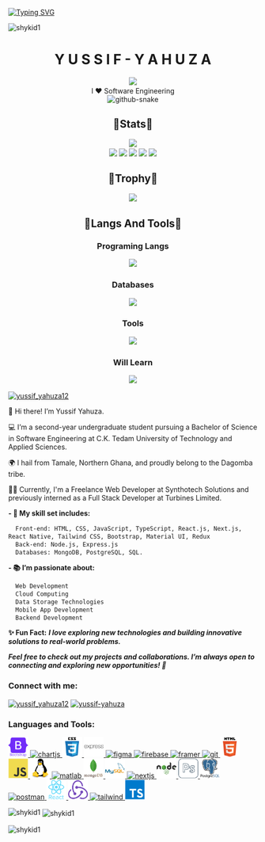 [![Typing SVG](https://readme-typing-svg.demolab.com?font=Fira+Code&weight=700&size=25&duration=3000&pause=1000&random=false&width=435&lines=Hey+there+%F0%9F%91%8B;My+name+is+Yussif+Yahuza;And+I'm+a+Software+Engineer.+)](https://git.io/typing-svg)

<p align="left"> <img src="https://komarev.com/ghpvc/?username=shykid1&label=Profile%20views&color=0e75b6&style=flat" alt="shykid1" /> </p>

<div align="center">
  <h1>Y U S S I F - Y A H U Z A</h1>
</div>

<div align="center">
  <img height=200px src="https://avatars.githubusercontent.com/u/1319992511?v=4"></br>
  I ❤ Software Engineering</br>
  <picture>
    <source media="(prefers-color-scheme: dark)" srcset="https://github.com/Daynlight/Daynlight/blob/output/github-contribution-grid-snake-dark.svg" />
    <source media="(prefers-color-scheme: light)" srcset="https://github.com/Daynlight/Daynlight/blob/output/github-contribution-grid-snake.svg" />
    <img alt="github-snake" src="github-snake.svg" />
  </picture></br>
</div>

<div align=center> 
  <h2>💖Stats💖</h2>
  <img height=150px src="https://streak-stats.demolab.com?user=shykid1&theme=algolia"></br>
  <img src="https://github-profile-summary-cards.vercel.app/api/cards/profile-details?username=shykid1&theme=algolia">
  <img src="https://github-profile-summary-cards.vercel.app/api/cards/repos-per-language?username=shykid1&theme=algolia">
  <img src="https://github-profile-summary-cards.vercel.app/api/cards/most-commit-language?username=shykid1&theme=algolia">
  <img src="https://github-profile-summary-cards.vercel.app/api/cards/stats?username=shykid1&theme=algolia">
  <img src="https://github-profile-summary-cards.vercel.app/api/cards/productive-time?username=shykid1&theme=algolia">
</div>

<div align=center>
  <h2>👑Trophy👑</h2>
  <a href=""><img src = "https://github-profile-trophy.vercel.app/?username=shykid1&theme=algolia&column=-1&rank=-?"></a>
</div>

<div align=center>
  <h2>🎀Langs And Tools🎀</h2>

  <h3>Programing Langs</h3>
    <img src="https://skillicons.dev/icons?i=python,html,js,ts,css,vite,md,nodejs,express,nextjs,react&perline=5">
  <h3>Databases</h3>
   <img src="https://skillicons.dev/icons?i=mysql,postgresql,redis,sqlite,mongodb">
  <h3>Tools</h3>
    <img src="https://skillicons.dev/icons?i=github,git,vscode,visualstudio,materialui,postman,redux,supabase,threejs,prisma,npm,yarn,aws,azure,bootstrap,figma,firebase,gcp&perline=5">
  <h3>Will Learn</h3>
    <img src="https://skillicons.dev/icons?i=c,vue,java,angular">
</div>

<p align="left"> <a href="https://twitter.com/yussif_yahuza12" target="blank"><img src="https://img.shields.io/twitter/follow/yussif_yahuza12?logo=twitter&style=for-the-badge" alt="yussif_yahuza12" /></a> </p>

👋 Hi there! I’m Yussif Yahuza.

💻 I’m a second-year undergraduate student pursuing a Bachelor of Science in Software Engineering at C.K. Tedam University of Technology and Applied Sciences.

🌍 I hail from Tamale, Northern Ghana, and proudly belong to the Dagomba tribe.

🧑‍💻 Currently, I'm a Freelance Web Developer at Synthotech Solutions and previously interned as a Full Stack Developer at Turbines Limited.

**- 🔧 My skill set includes:**

      Front-end: HTML, CSS, JavaScript, TypeScript, React.js, Next.js, React Native, Tailwind CSS, Bootstrap, Material UI, Redux
      Back-end: Node.js, Express.js
      Databases: MongoDB, PostgreSQL, SQL.

**- 📚 I’m passionate about:**

      Web Development
      Cloud Computing
      Data Storage Technologies
      Mobile App Development
      Backend Development

**✨ Fun Fact:** ***I love exploring new technologies and building innovative solutions to real-world problems.***

***Feel free to check out my projects and collaborations. I’m always open to connecting and exploring new opportunities! 🚀***

<h3 align="left">Connect with me:</h3>
<p align="left">
<a href="https://twitter.com/yussif_yahuza12" target="blank"><img align="center" src="https://raw.githubusercontent.com/rahuldkjain/github-profile-readme-generator/master/src/images/icons/Social/twitter.svg" alt="yussif_yahuza12" height="30" width="40" /></a>
<a href="https://linkedin.com/in/yussif-yahuza" target="blank"><img align="center" src="https://raw.githubusercontent.com/rahuldkjain/github-profile-readme-generator/master/src/images/icons/Social/linked-in-alt.svg" alt="yussif-yahuza" height="30" width="40" /></a>
</p>

<h3 align="left">Languages and Tools:</h3>
<p align="left"> <a href="https://getbootstrap.com" target="_blank" rel="noreferrer"> <img src="https://raw.githubusercontent.com/devicons/devicon/master/icons/bootstrap/bootstrap-plain-wordmark.svg" alt="bootstrap" width="40" height="40"/> </a> <a href="https://www.chartjs.org" target="_blank" rel="noreferrer"> <img src="https://www.chartjs.org/media/logo-title.svg" alt="chartjs" width="40" height="40"/> </a> <a href="https://www.w3schools.com/css/" target="_blank" rel="noreferrer"> <img src="https://raw.githubusercontent.com/devicons/devicon/master/icons/css3/css3-original-wordmark.svg" alt="css3" width="40" height="40"/> </a> <a href="https://expressjs.com" target="_blank" rel="noreferrer"> <img src="https://raw.githubusercontent.com/devicons/devicon/master/icons/express/express-original-wordmark.svg" alt="express" width="40" height="40"/> </a> <a href="https://www.figma.com/" target="_blank" rel="noreferrer"> <img src="https://www.vectorlogo.zone/logos/figma/figma-icon.svg" alt="figma" width="40" height="40"/> </a> <a href="https://firebase.google.com/" target="_blank" rel="noreferrer"> <img src="https://www.vectorlogo.zone/logos/firebase/firebase-icon.svg" alt="firebase" width="40" height="40"/> </a> <a href="https://www.framer.com/" target="_blank" rel="noreferrer"> <img src="https://www.vectorlogo.zone/logos/framer/framer-icon.svg" alt="framer" width="40" height="40"/> </a> <a href="https://git-scm.com/" target="_blank" rel="noreferrer"> <img src="https://www.vectorlogo.zone/logos/git-scm/git-scm-icon.svg" alt="git" width="40" height="40"/> </a> <a href="https://www.w3.org/html/" target="_blank" rel="noreferrer"> <img src="https://raw.githubusercontent.com/devicons/devicon/master/icons/html5/html5-original-wordmark.svg" alt="html5" width="40" height="40"/> </a> <a href="https://developer.mozilla.org/en-US/docs/Web/JavaScript" target="_blank" rel="noreferrer"> <img src="https://raw.githubusercontent.com/devicons/devicon/master/icons/javascript/javascript-original.svg" alt="javascript" width="40" height="40"/> </a> <a href="https://www.linux.org/" target="_blank" rel="noreferrer"> <img src="https://raw.githubusercontent.com/devicons/devicon/master/icons/linux/linux-original.svg" alt="linux" width="40" height="40"/> </a> <a href="https://www.mathworks.com/" target="_blank" rel="noreferrer"> <img src="https://upload.wikimedia.org/wikipedia/commons/2/21/Matlab_Logo.png" alt="matlab" width="40" height="40"/> </a> <a href="https://www.mongodb.com/" target="_blank" rel="noreferrer"> <img src="https://raw.githubusercontent.com/devicons/devicon/master/icons/mongodb/mongodb-original-wordmark.svg" alt="mongodb" width="40" height="40"/> </a> <a href="https://www.mysql.com/" target="_blank" rel="noreferrer"> <img src="https://raw.githubusercontent.com/devicons/devicon/master/icons/mysql/mysql-original-wordmark.svg" alt="mysql" width="40" height="40"/> </a> <a href="https://nextjs.org/" target="_blank" rel="noreferrer"> <img src="https://cdn.worldvectorlogo.com/logos/nextjs-2.svg" alt="nextjs" width="40" height="40"/> </a> <a href="https://nodejs.org" target="_blank" rel="noreferrer"> <img src="https://raw.githubusercontent.com/devicons/devicon/master/icons/nodejs/nodejs-original-wordmark.svg" alt="nodejs" width="40" height="40"/> </a> <a href="https://www.photoshop.com/en" target="_blank" rel="noreferrer"> <img src="https://raw.githubusercontent.com/devicons/devicon/master/icons/photoshop/photoshop-line.svg" alt="photoshop" width="40" height="40"/> </a> <a href="https://www.postgresql.org" target="_blank" rel="noreferrer"> <img src="https://raw.githubusercontent.com/devicons/devicon/master/icons/postgresql/postgresql-original-wordmark.svg" alt="postgresql" width="40" height="40"/> </a> <a href="https://postman.com" target="_blank" rel="noreferrer"> <img src="https://www.vectorlogo.zone/logos/getpostman/getpostman-icon.svg" alt="postman" width="40" height="40"/> </a> <a href="https://reactjs.org/" target="_blank" rel="noreferrer"> <img src="https://raw.githubusercontent.com/devicons/devicon/master/icons/react/react-original-wordmark.svg" alt="react" width="40" height="40"/> </a> <a href="https://redux.js.org" target="_blank" rel="noreferrer"> <img src="https://raw.githubusercontent.com/devicons/devicon/master/icons/redux/redux-original.svg" alt="redux" width="40" height="40"/> </a> <a href="https://tailwindcss.com/" target="_blank" rel="noreferrer"> <img src="https://www.vectorlogo.zone/logos/tailwindcss/tailwindcss-icon.svg" alt="tailwind" width="40" height="40"/> </a> <a href="https://www.typescriptlang.org/" target="_blank" rel="noreferrer"> <img src="https://raw.githubusercontent.com/devicons/devicon/master/icons/typescript/typescript-original.svg" alt="typescript" width="40" height="40"/> </a> </p>

<p><img align="left" src="https://github-readme-stats.vercel.app/api/top-langs?username=shykid1&show_icons=true&locale=en&layout=compact" alt="shykid1" /></p>

<p>&nbsp;<img align="center" src="https://github-readme-stats.vercel.app/api?username=shykid1&show_icons=true&locale=en" alt="shykid1" /></p>

<p><img align="center" src="https://github-readme-streak-stats.herokuapp.com/?user=shykid1&" alt="shykid1" /></p>


<!--
**Shykid1/shykid1** is a ✨ _special_ ✨ repository because its `README.md` (this file) appears on your GitHub profile.

Here are some ideas to get you started:

- 🔭 I’m currently working on ...
- 🌱 I’m currently learning ...
- 👯 I’m looking to collaborate on ...
- 🤔 I’m looking for help with ...
- 💬 Ask me about ...
- 📫 How to reach me: ...
- 😄 Pronouns: ...
- ⚡ Fun fact: ...
-->
